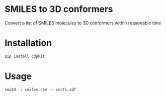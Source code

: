 # SMILES to 3D conformers
Convert a list of SMILES molecules to 3D conformers within reasonable time

# Installation

```bash
pip install cdpkit
```

# Usage

```bash
smi3d -i smiles.csv -o confs.sdf
```